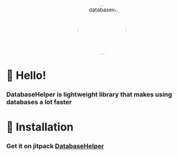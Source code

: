 <div align="center">
    <a href="https://github.com/ThePepeYT/databasehelper/"><img src="https://e7.pngegg.com/pngimages/81/163/png-clipart-computer-icons-database-data-quality-configuration-data-big-data.png" alt="databaseimg" height="128" style="border-radius: 50%"></a>
    <div>
        <h1><strongDatabaseHelper</strong></h1>
    </div>
</div>


# 👋 Hello!
<h3>DatabaseHelper is lightweight library that makes using databases a lot faster </h3>

# 🔩 Installation
### Get it on jitpack [DatabaseHelper](https://jitpack.io/#ThePepeYT/databasehelper)

